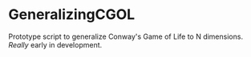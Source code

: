 # GeneralizingCGOL
Prototype script to generalize Conway's Game of Life to N dimensions. _Really_ early in development. 
